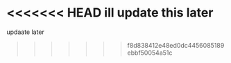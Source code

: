 <<<<<<< HEAD
ill update this later
=======
updaate later
>>>>>>> f8d838412e48ed0dc4456085189ebbf50054a51c
